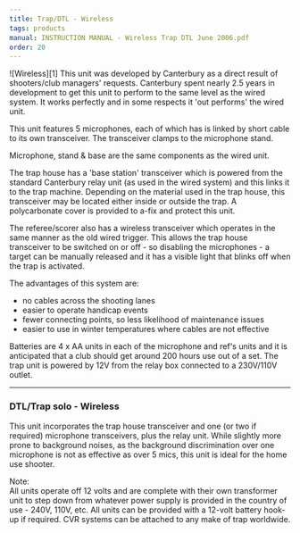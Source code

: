 ```yaml
---
title: Trap/DTL - Wireless
tags: products
manual: INSTRUCTION MANUAL - Wireless Trap DTL June 2006.pdf
order: 20
---
```

<div id="dtl-wireless" markdown="1">
![Wireless][1] This unit was developed by Canterbury as a direct result of shooters/club managers' requests. Canterbury spent nearly 2.5 years in development to get this unit to perform to the same level as the wired system. It works perfectly and in some respects it 'out performs' the wired unit.

This unit features 5 microphones, each of which has is linked by short cable to its own transceiver. The transceiver clamps to the microphone stand.

Microphone, stand & base are the same components as the wired unit.

The trap house has a 'base station' transceiver which is powered from the standard Canterbury relay unit (as used in the wired system) and this links it to the trap machine. Depending on the material used in the trap house, this transceiver may be located either inside or outside the trap. A polycarbonate cover is provided to a-fix and protect this unit.

The referee/scorer also has a wireless transceiver which operates in the same manner as the old wired trigger. This allows the trap house transceiver to be switched on or off - so disabling the microphones - a target can be manually released and it has a visible light that blinks off when the trap is activated.

The advantages of this system are:  

- no cables across the shooting lanes  
- easier to operate handicap events  
- fewer connecting points, so less likelihood of maintenance issues  
- easier to use in winter temperatures where cables are not effective

Batteries are 4 x AA units in each of the microphone and ref's units and it is anticipated that a club should get around 200 hours use out of a set. The trap unit is powered by 12V from the relay box connected to a 230V/110V outlet.
</div>

---

### DTL/Trap solo - Wireless

This unit incorporates the trap house transceiver and one (or two if required) microphone transceivers, plus the relay unit. While slightly more prone to background noises, as the background discrimination over one microphone is not as effective as over 5 mics, this unit is ideal for the home use shooter.

Note:  
All units operate off 12 volts and are complete with their own transformer unit to step down from whatever power supply is provided in the country of use - 240V, 110V, etc. All units can be provided with a 12-volt battery hook-up if required. CVR systems can be attached to any make of trap worldwide.

[1]: images/product_wireless_2.gif
